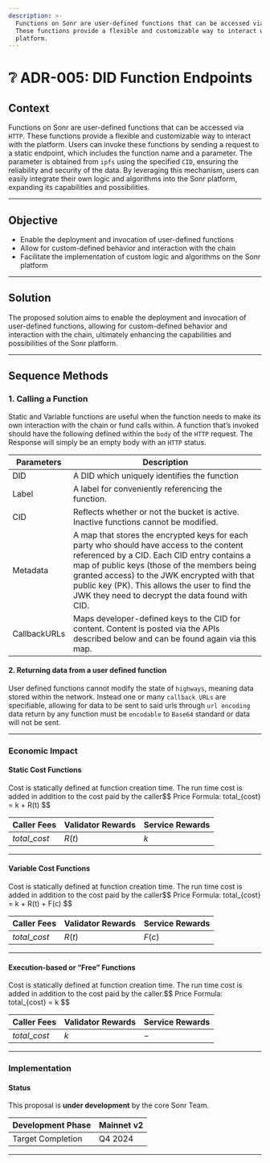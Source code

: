 ```yaml
---
description: >-
  Functions on Sonr are user-defined functions that can be accessed via HTTP.
  These functions provide a flexible and customizable way to interact with the
  platform.
---
```


# ❔ ADR-005: DID Function Endpoints

## Context

Functions on Sonr are user-defined functions that can be accessed via `HTTP`. These functions provide a flexible and customizable way to interact with the platform. Users can invoke these functions by sending a request to a static endpoint, which includes the function name and a parameter. The parameter is obtained from `ipfs` using the specified `CID`, ensuring the reliability and security of the data. By leveraging this mechanism, users can easily integrate their own logic and algorithms into the Sonr platform, expanding its capabilities and possibilities.

***

## O**bjective**

* Enable the deployment and invocation of user-defined functions
* Allow for custom-defined behavior and interaction with the chain
* Facilitate the implementation of custom logic and algorithms on the Sonr platform

***

## Solution

The proposed solution aims to enable the deployment and invocation of user-defined functions, allowing for custom-defined behavior and interaction with the chain, ultimately enhancing the capabilities and possibilities of the Sonr platform.

***

## Sequence Methods

### 1. Calling a Function

Static and Variable functions are useful when the function needs to make its own interaction with the chain or fund calls within. A function that’s invoked should have the following defined within the `body` of the `HTTP` request. The Response will simply be an empty body with an `HTTP` status.

| Parameters   | Description                                                                                                                                                                                                                                                                                                                                |
| ------------ | ------------------------------------------------------------------------------------------------------------------------------------------------------------------------------------------------------------------------------------------------------------------------------------------------------------------------------------------ |
| DID          | A DID which uniquely identifies the function                                                                                                                                                                                                                                                                                               |
| Label        | A label for conveniently referencing the function.                                                                                                                                                                                                                                                                                         |
| CID          | Reflects whether or not the bucket is active. Inactive functions cannot be modified.                                                                                                                                                                                                                                                       |
| Metadata     | A map that stores the encrypted keys for each party who should have access to the content referenced by a CID. Each CID entry contains a map of public keys (those of the members being granted access) to the JWK encrypted with that public key (PK). This allows the user to find the JWK they need to decrypt the data found with CID. |
| CallbackURLs | Maps developer-defined keys to the CID for content. Content is posted via the APIs described below and can be found again via this map.                                                                                                                                                                                                    |

#### 2. **Returning data from a user defined function** <a href="#id-2.-returning-data-from-a-user-defined-function" id="id-2.-returning-data-from-a-user-defined-function"></a>

User defined functions cannot modify the state of `highways`, meaning data stored within the network. Instead one or many `callback URLs` are specifiable, allowing for data to be sent to said urls through `url encoding` data return by any function must be `encodable` to `Base64` standard or data will not be sent.

***

### Economic Impact <a href="#economic-impact" id="economic-impact"></a>

#### Static Cost Functions <a href="#static-cost-functions" id="static-cost-functions"></a>

Cost is statically defined at function creation time. The run time cost is added in addition to the cost paid by the caller\$$ Price Formula: total\_{cost} = k + R(t) \$$

| Caller Fees     | Validator Rewards | Service Rewards |
| --------------- | ----------------- | --------------- |
| $total\_{cost}$ | $R(t)$            | $k$             |

***

#### Variable Cost Functions <a href="#variable-cost-functions" id="variable-cost-functions"></a>

Cost is statically defined at function creation time. The run time cost is added in addition to the cost paid by the caller\$$ Price Formula: total\_{cost} = k + R(t) + F(c) \$$

| Caller Fees     | Validator Rewards | Service Rewards |
| --------------- | ----------------- | --------------- |
| $total\_{cost}$ | $R(t)$            | $F(c)$          |

***

#### Execution-based or “Free” Functions <a href="#execution-based-or-free-functions" id="execution-based-or-free-functions"></a>

Cost is statically defined at function creation time. The run time cost is added in addition to the cost paid by the caller.\$$ Price Formula: total\_{cost} = k \$$

| Caller Fees     | Validator Rewards | Service Rewards |
| --------------- | ----------------- | --------------- |
| $total\_{cost}$ | $k$               | $-$             |

***

### Implementation <a href="#implementation" id="implementation"></a>

#### Status <a href="#status" id="status"></a>

This proposal is **under development** by the core Sonr Team.

| Development Phase | Mainnet v2 |
| ----------------- | ---------- |
| Target Completion | Q4 2024    |

***

​
